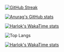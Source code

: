 [![GitHub Streak](https://streak-stats.demolab.com?user=HadiAghandeh&theme=dark&border_radius=0&mode=weekly&background=45%2C080052%2C000000)](https://git.io/streak-stats)

[![Anurag's GitHub stats](https://github-readme-stats.vercel.app/api?username=HadiAghandeh&show_icons=true&theme=dark)](https://github.com/anuraghazra/github-readme-stats)

[![Harlok's WakaTime stats](https://github-readme-stats.vercel.app/api/wakatime?username=webmaster.hadi@gmail.com)](https://github.com/anuraghazra/github-readme-stats)

![Top Langs](https://github-readme-stats.vercel.app/api/top-langs/?username=HadiAghandeh&langs_count=8&theme=dark)


[![Harlok's WakaTime stats](https://github-readme-stats.vercel.app/api/wakatime?username=ffflabs)](https://github.com/anuraghazra/github-readme-stats)

